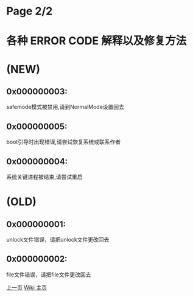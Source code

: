 # Page 2/2  
# 各种 ERROR CODE 解释以及修复方法  
# (NEW)  
## 0x000000003:  
safemode模式被禁用,请到NormalMode设置回去  
## 0x000000005:  
boot引导时出现错误,请尝试恢复系统或联系作者  
## 0x000000004:  
系统关键进程被结束,请尝试重启  
  
# (OLD)
## 0x000000001:  
unlock文件错误，请把unlock文件更改回去  
## 0x000000002:  
file文件错误，请把file文件更改回去  

[上一页](/wiki/mode) [Wiki 主页](/wiki/index)

